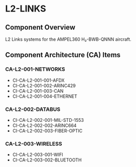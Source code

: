 # L2-LINKS

## Component Overview
L2 Links systems for the AMPEL360 H₂-BWB-QNNN aircraft.

## Component Architecture (CA) Items

### CA-L2-001-NETWORKS
- CI-CA-L2-001-001-AFDX
- CI-CA-L2-001-002-ARINC429
- CI-CA-L2-001-003-CAN
- CI-CA-L2-001-004-ETHERNET

### CA-L2-002-DATABUS
- CI-CA-L2-002-001-MIL-STD-1553
- CI-CA-L2-002-002-ARINC664
- CI-CA-L2-002-003-FIBER-OPTIC

### CA-L2-003-WIRELESS
- CI-CA-L2-003-001-WIFI
- CI-CA-L2-003-002-BLUETOOTH
